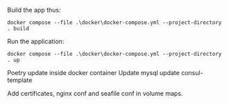 Build the app thus:
```
docker compose --file .\docker\docker-compose.yml --project-directory . build
```

Run the application:
```
docker compose --file .\docker\docker-compose.yml --project-directory . up
```

Poetry update inside docker container
Update mysql
update consul-template

Add certificates, nginx conf and seafile conf in volume maps.
